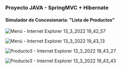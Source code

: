 ### Proyecto JAVA - SpringMVC + Hibernate
#### Simulador de Concesionaria: "Lista de Productos"


![Menú - Internet Explorer 13_3_2022 19_42_57](https://user-images.githubusercontent.com/88462536/158082801-499710b2-e4ca-4c86-b1ce-2af667f6df4a.png)

![Menú - Internet Explorer 13_3_2022 19_43_13](https://user-images.githubusercontent.com/88462536/158082809-4612bb7b-87ff-47b2-aef6-934432dd1655.png)

![Producto3 - Internet Explorer 13_3_2022 19_43_27](https://user-images.githubusercontent.com/88462536/158082814-c69f7e6f-c518-48f7-956f-31d3a58fe765.png)

![Producto3 - Internet Explorer 13_3_2022 19_43_43](https://user-images.githubusercontent.com/88462536/158082831-141a882d-e07e-44d8-97cc-12d7023ac1ba.png)

